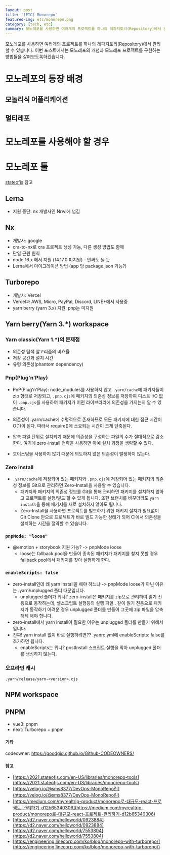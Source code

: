 ```yaml
---
layout: post
title: '[ETC] Monorepo'
featured-img: etc/monorepo.png
category: [tech, etc]
summary: 모노레포를 사용하면 여러개의 프로젝트를 하나의 레파지토리(Repository)에서 관리 할 수 있습니다. 이번 포스트에서는 모노레포의 개념과 모노레포 프로젝트를 구현하는 방법들을 살펴보도록하겠습니다.
---
```


모노레포를 사용하면 여러개의 프로젝트를 하나의 레파지토리(Repository)에서 관리 할 수 있습니다. 이번 포스트에서는 모노레포의 개념과 모노레포 프로젝트를 구현하는 방법들을 살펴보도록하겠습니다.

# 모노레포의 등장 배경

## 모놀리식 어플리케이션

## 멀티레포

# 모노레포를 사용해야 할 경우

# 모노레포 툴
[stateofjs](https://2021.stateofjs.com/en-US/libraries/monorepo-tools) 참고

## Lerna
- 지원 중단: nx 개발사인 Nrwl에 넘김

## Nx
- 개발사: google
- cra-to-nx로 cra 프로젝트 생성 가능, 다른 생성 방법도 함께
- 단일 근원 원칙
- node 16.x 에서 지원 (14.17.0 미지원) - 안써도 될 듯
- Lerna에서 마이그레이션 방법 (app 당 package.json 가능?)

## Turborepo
- 개발사: Vercel
- Vercel과 AWS, Micro, PayPal, Discord, LINE+에서 사용중
- yarn berry (yarn 3.x) 지원: pnp는 미지원

## Yarn berry(Yarn 3.*) workspace

### Yarn classic(Yarn 1.*)의 문제점
- 의존성 탐색 알고리즘의 비효율
- 저장 공간과 설치 시간
- 유령 의존성(phantom dependency)

### Pnp(Plug'n'Play)
- PnP(Plug'n'Play): node_modules를 사용하지 않고 `.yarn/cache`에 패키지들이 zip 형태로 저장되고, `.pnp.cjs`에 패키지의 의존성 정보를 저장하여 디스트 I/O 없이 `.pnp.cjs`를 사용하여 패키지가 어떤 라이브러리에 의존성을 가지는지 알 수 있습니다.

- 의존성이 .yarn/cache에 수평적으로 존재하므로 모든 패키지에 대한 접근 시간이 O(1)이 된다. 따라서 require()에 소요되는 시간이 크게 단축된다.
- 압축 파일 단위로 설치되기 때문에 의존성을 구성하는 파일의 수가 절대적으로 감소한다. 여기에 zero-install 전략을 사용하면 아예 설치 과정을 생략할 수 있다.
- 호이스팅을 사용하지 않기 때문에 의도하지 않은 의존성이 발생하지 않는다.

### Zero install
- `.yarn/cache`에 저장되어 있는 패키지와 `.pnp.cjs`에 저장되어 있는 패키지의 의존성 정보를 Git으로 관리하면 Zero-Install을 사용할 수 있습니다.
  - 패키지와 패키지의 의존성 정보를 Git을 통해 관리하면 패키지를 설치하지 않아고 프로젝트를 실행/빌드 할 수 있게 됩니다. 또한 브랜치를 바꾸더라도 `yarn install`을 통해 패키지를 새로 설치하지 않아도 됩니다.
  - Zero-Install을 사용하면 프로젝트를 빌드하기 위한 패키지 설치가 필요없이 Git Clone 만으로 프로젝트가 바로 빌드 가능한 상태가 되어 CI에서 의존성을 설치하는 시간을 절약할 수 있습니다.

### `pnpMode: "loose"`
- @emotion + storybook 지원 가능? -> pnpMode loose
  - loose는 fallback pool을 만들어 종속된 패키지가 패키지를 찾지 못할 경우 fallback pool에서 패키지를 찾아 실행하게 한다.

### `enableScripts: false`
- zero-install인데 왜 yarn install을 해야 하느냐 -> pnpMode loose가 아닌 이유는 .yarn/unplugged 폴더 때문입니다.
  - unplugged 폴더가 뭐냐? zero-install은 패키지를 zip으로 관리하여 읽기 전용으로 동작하는데, 쉘스크립트 실행등의 실행 파일.. 같이 읽기 전용으로 패키지가 동작하기 어려운 경우 unplugged 폴더를 만들어 그곳에 zip 파일을 압축해제 해야 합니다.
- zero-install에서 yarn install이 필요한 이유는 unplugged 폴더를 만들기 위해서 입니다.
- 진짜! yarn install 없이 바로 실행하려면?? .yanrc.yml에 enableScripts: false를 추가하면 됩니다.
  - enableScripts는 뭐냐? postInstall 스크립트 실행을 막아 unplugged 폴더를 생성하지 않는다.

### 오프라인 캐시
`.yarn/release/yarn-<version>.cjs`

## NPM workspace

## PNPM
- vue3: pnpm
- next: Turborepo + pnpm

#### 기타
codeowner: https://goodgid.github.io/Github-CODEOWNERS/

#### 참고
- [https://2021.stateofjs.com/en-US/libraries/monorepo-tools](https://2021.stateofjs.com/en-US/libraries/monorepo-tools)
- [https://velog.io/@sms8377/DevOps-MonoRepo린](https://velog.io/@sms8377/DevOps-MonoRepo린)
- [https://medium.com/myrealtrip-product/monorepo로-대규모-react-프로젝트-관리하기-d12b65340306](https://medium.com/myrealtrip-product/monorepo로-대규모-react-프로젝트-관리하기-d12b65340306)
- [https://d2.naver.com/helloworld/0923884](https://d2.naver.com/helloworld/0923884)
- [https://d2.naver.com/helloworld/7553804](https://d2.naver.com/helloworld/7553804)
- [https://engineering.linecorp.com/ko/blog/monorepo-with-turborepo/](https://engineering.linecorp.com/ko/blog/monorepo-with-turborepo/)
